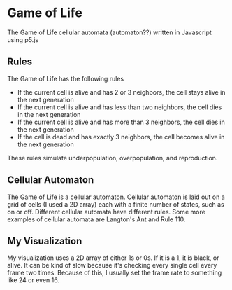 # Game of Life
The Game of Life cellular automata (automaton??) written in Javascript using p5.js

## Rules
The Game of Life has the following rules
* If the current cell is alive and has 2 or 3 neighbors, the cell stays alive in the next generation
* If the current cell is alive and has less than two neighbors, the cell dies in the next generation
* If the current cell is alive and has more than 3 neighbors, the cell dies in the next generation
* If the cell is dead and has exactly 3 neighbors, the cell becomes alive in the next generation

These rules simulate underpopulation, overpopulation, and reproduction.

## Cellular Automaton
The Game of Life is a cellular automaton. Cellular automaton is laid out on a grid of cells (I used a 2D array) each with a finite number of states, such as on or off. Different cellular automata have different rules. Some more examples of cellular automata are Langton's Ant and Rule 110.

## My Visualization
My visualization uses a 2D array of either 1s or 0s. If it is a 1, it is black, or alive. It can be kind of slow because it's checking every single cell every frame two times. Because of this, I usually set the frame rate to something like 24 or even 16.